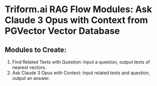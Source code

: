 # Triform.ai RAG Flow Modules: Ask Claude 3 Opus with Context from PGVector Vector Database

## Modules to Create:
1. Find Related Texts with Question: Input a question, output texts of nearest vectors.
2. Ask Claude 3 Opus with Context: Input related texts and question, output an answer.
